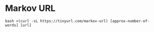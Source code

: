 # Markov URL

```shell
bash <(curl -sL https://tinyurl.com/markov-url) [approx-number-of-words] [url]
```
